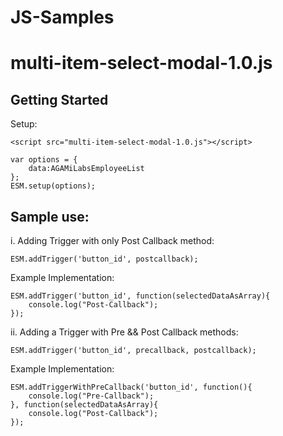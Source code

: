 # JS-Samples

# multi-item-select-modal-1.0.js

## Getting Started

Setup:

```JS
<script src="multi-item-select-modal-1.0.js"></script>
```

```JS
var options = {
	data:AGAMiLabsEmployeeList
};
ESM.setup(options);
```

## Sample use:

i. Adding Trigger with only Post Callback method:

```JS
ESM.addTrigger('button_id', postcallback);
```

Example Implementation:

```JS
ESM.addTrigger('button_id', function(selectedDataAsArray){
	console.log("Post-Callback");
});
```

ii. Adding a Trigger with Pre && Post Callback methods:

```JS
ESM.addTrigger('button_id', precallback, postcallback);
```

Example Implementation:

```JS
ESM.addTriggerWithPreCallback('button_id', function(){
	console.log("Pre-Callback");
}, function(selectedDataAsArray){
	console.log("Post-Callback");
});
```
